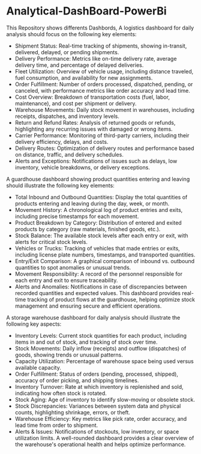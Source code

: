 # Analytical-DashBoard-PowerBi
This Repository shows differents Dashbords, 
A logistics dashboard for daily analysis should focus on the following key elements:
- Shipment Status: Real-time tracking of shipments, showing in-transit, delivered, delayed, or pending shipments.
- Delivery Performance: Metrics like on-time delivery rate, average delivery time, and percentage of delayed deliveries.
- Fleet Utilization: Overview of vehicle usage, including distance traveled, fuel consumption, and availability for new assignments.
- Order Fulfillment: Number of orders processed, dispatched, pending, or canceled, with performance metrics like order accuracy and lead time.
- Cost Overview: Breakdown of transportation costs (fuel, labor, maintenance), and cost per shipment or delivery.
- Warehouse Movements: Daily stock movement in warehouses, including receipts, dispatches, and inventory levels.
- Return and Refund Rates: Analysis of returned goods or refunds, highlighting any recurring issues with damaged or wrong items.
- Carrier Performance: Monitoring of third-party carriers, including their delivery efficiency, delays, and costs.
- Delivery Routes: Optimization of delivery routes and performance based on distance, traffic, and delivery schedules.
- Alerts and Exceptions: Notifications of issues such as delays, low inventory, vehicle breakdowns, or delivery exceptions.

A guardhouse dashboard showing product quantities entering and leaving should illustrate the following key elements:
- Total Inbound and Outbound Quantities: Display the total quantities of products entering and leaving during the day, week, or month.
- Movement History: A chronological log of product entries and exits, including precise timestamps for each movement.
- Product Breakdown by Category: Distribution of entered and exited products by category (raw materials, finished goods, etc.).
- Stock Balance: The available stock levels after each entry or exit, with alerts for critical stock levels.
- Vehicles or Trucks: Tracking of vehicles that made entries or exits, including license plate numbers, timestamps, and transported quantities.
- Entry/Exit Comparison: A graphical comparison of inbound vs. outbound quantities to spot anomalies or unusual trends.
- Movement Responsibility: A record of the personnel responsible for each entry and exit to ensure traceability.
- Alerts and Anomalies: Notifications in case of discrepancies between recorded quantities and expected values.
This dashboard provides real-time tracking of product flows at the guardhouse, helping optimize stock management and ensuring secure and efficient operations.

A storage warehouse dashboard for daily analysis should illustrate the following key aspects:
- Inventory Levels: Current stock quantities for each product, including items in and out of stock, and tracking of stock over time.
- Stock Movements: Daily inflow (receipts) and outflow (dispatches) of goods, showing trends or unusual patterns.
- Capacity Utilization: Percentage of warehouse space being used versus available capacity.
- Order Fulfillment: Status of orders (pending, processed, shipped), accuracy of order picking, and shipping timelines.
- Inventory Turnover: Rate at which inventory is replenished and sold, indicating how often stock is rotated.
- Stock Aging: Age of inventory to identify slow-moving or obsolete stock.
- Stock Discrepancies: Variances between system data and physical counts, highlighting shrinkage, errors, or theft.
- Warehouse Efficiency: Key metrics like pick rate, order accuracy, and lead time from order to shipment.
- Alerts & Issues: Notifications of stockouts, low inventory, or space utilization limits.
A well-rounded dashboard provides a clear overview of the warehouse's operational health and helps optimize performance.
